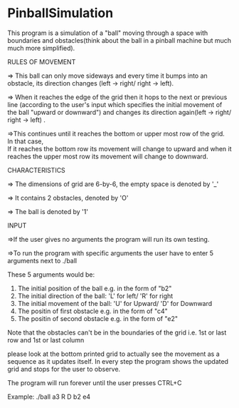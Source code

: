 # PinballSimulation

This program is a simulation of a  "ball" moving through a space 
with boundaries and obstacles(think about the ball in a pinball 
machine but much much more simplified).

RULES OF MOVEMENT

=> This ball can only move sideways  and every time
it bumps into an obstacle, its direction changes 
(left -> right/ right -> left). 

=> When it reaches the edge of the grid then it hops to the next or 
previous line (according to the user's input which specifies the 
initial movement of the ball "upward or downward")
and changes its direction again(left -> right/ right -> left) .

=>This continues until it reaches the bottom or upper most row of the
grid. In that case,  
If it reaches the bottom row its movement will change to upward
and when it reaches the upper most row its movement will change to
downward.


CHARACTERISTICS

=> The dimensions of grid are 6-by-6, the empty space is denoted by '_'

=> It contains 2 obstacles, denoted by 'O'

=> The ball is denoted by '1'


INPUT

=>If the user gives no arguments the program will run its own testing.

=>To run the program with specific arguments the user have to 
enter 5 arguments next to ./ball

These 5 arguments would be:
1. The initial position of the ball e.g. in the form of "b2"
2. The initial direction of the ball: 'L' for left/ 'R' for right
3. The initial movement of the ball: 'U' for Upward/ 'D' for Downward
4. The positin of first obstacle e.g. in the form of "c4"
5. The positin of second obstacle e.g. in the form of "e2"

Note that the obstacles can't be in the boundaries of the grid
i.e. 1st or last row and 1st or last column

please look at the bottom printed grid to actually see the movement
as a sequence as it updates itself. In every step the program shows the updated grid 
and stops for the user to observe. 

The program will run forever until the user presses CTRL+C

Example: ./ball a3 R D b2 e4
